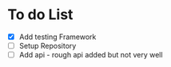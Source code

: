# To do List

- [X] Add testing Framework
- [ ] Setup Repository
- [ ] Add api - rough api added but not very well
